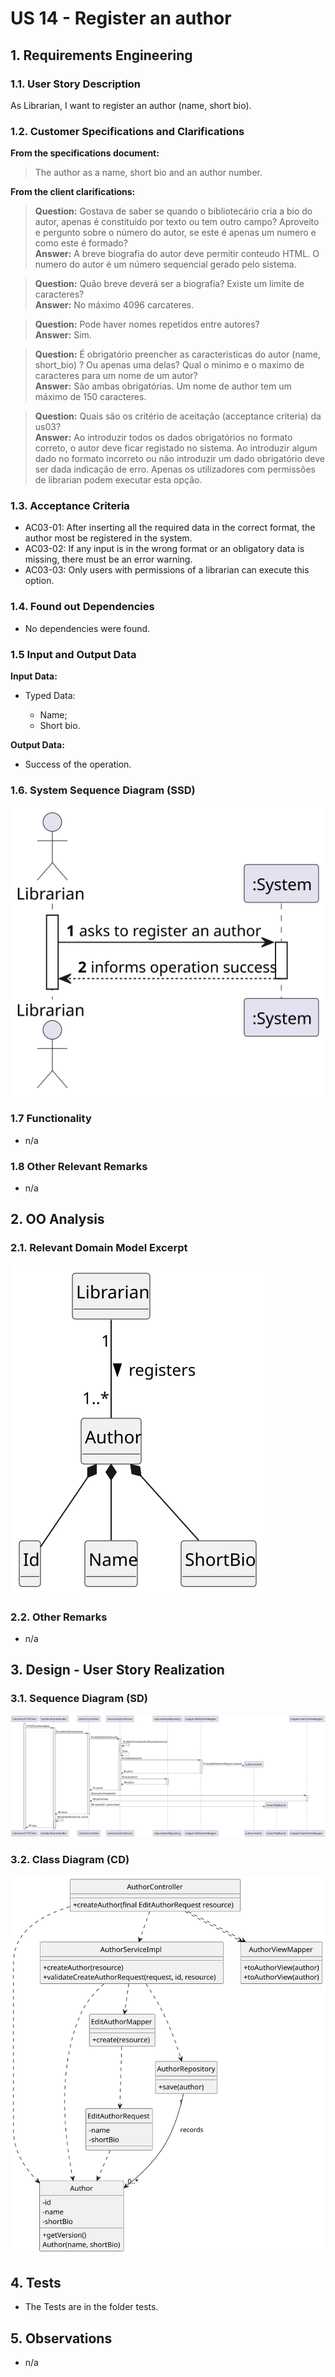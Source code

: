 # US 14 - Register an author

## 1. Requirements Engineering

### 1.1. User Story Description

As Librarian, I want to register an author (name, short bio).

### 1.2. Customer Specifications and Clarifications

**From the specifications document:**

> The author as a name, short bio and an author number.

**From the client clarifications:**

> **Question:**
> Gostava de saber se quando o bibliotecário cria a bio do autor, 
> apenas é constituído por texto ou tem outro campo?
> Aproveito e pergunto sobre o número do autor, se este é 
> apenas um numero e como este é formado? \
> **Answer:**
> A breve biografia do autor deve permitir conteudo HTML. O 
> numero do autor é um número sequencial gerado pelo sistema.

> **Question:**
> Quão breve deverá ser a biografia? Existe um limite de caracteres? \
> **Answer:**
> No máximo 4096 carcateres.

> **Question:**
> Pode haver nomes repetidos entre autores? \
> **Answer:**
> Sim.

> **Question:**
> É obrigatório preencher as caracteristicas do autor (name, short_bio) ? Ou apenas uma delas? 
> Qual o minimo e o maximo de caracteres para um nome de um autor? \
> **Answer:**
> São ambas obrigatórias. Um nome de author tem um máximo de 150 caracteres.

> **Question:**
> Quais são os critério de aceitação (acceptance criteria) da us03? \
> **Answer:** 
> Ao introduzir todos os dados obrigatórios no formato correto, o autor deve 
> ficar registado no sistema. Ao introduzir algum dado no formato incorreto ou 
> não introduzir um dado obrigatório deve ser dada indicação de erro. Apenas 
> os utilizadores com permissões de librarian podem executar esta opção.


### 1.3. Acceptance Criteria

- AC03-01: After inserting all the required data in the correct format, the author most be registered in the system.
- AC03-02: If any input is in the wrong format or an obligatory data is missing, there must be an error warning.
- AC03-03: Only users with permissions of a librarian can execute this option.


### 1.4. Found out Dependencies

* No dependencies were found.

### 1.5 Input and Output Data

**Input Data:**

- Typed Data:

    - Name;
    - Short bio.

**Output Data:**

- Success of the operation.

### 1.6. System Sequence Diagram (SSD)

![US03-SSD](US03-SSD.svg)

### 1.7 Functionality

- n/a

### 1.8 Other Relevant Remarks

- n/a

## 2. OO Analysis

### 2.1. Relevant Domain Model Excerpt

![US03-DM](US03-DM.svg)

### 2.2. Other Remarks

- n/a

## 3. Design - User Story Realization

### 3.1. Sequence Diagram (SD)

![US03-SD](US03-SD.svg)

### 3.2. Class Diagram (CD)

![US03-CD](US03-CD.svg)

## 4. Tests

- The Tests are in the folder tests.

## 5. Observations

- n/a